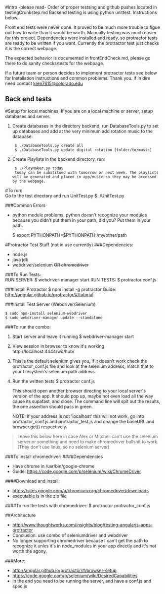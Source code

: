 #Intro -please read-
Order of proper testsing and github pushes located in testingCrunkstep.md
Backend testing is using python unittest. Instructions below.

Front end tests were never done. It proved to be much more trouble to figue out how to write than it would be worth. Manually testing was much easier for this project. Dependencies were installed and ready, so protractor tests are ready to be written if you want. Currently the protractor test just checks it is the correct webpage. 

The expected behavior is documented in frontEndCheck.md, please go there to do sanity checks/tests for the webpage.

If a future team or person decides to implement protractor tests see below for Installation instructions and common problems. Thank you.
If in dire need contact kren7615@colorado.edu

## Back end tests
#Setup for local machines:
If you are on a local machine or server, setup databases and server.
1. Create databases in the directory backend, run DatabaseTools.py to set up databases and add at the very minimum add rotation music to the database:



		$ ./DatabaseTools.py create all
		$ ./DatabaseTools.py update digital rotation [folder/to/music]

2. Create Playlists
	in the backend directory, run:

		$ ./PlayMaker.py today
		today can be substitued with tomorrow or next week. The playlists will be generated and placed in app/music so they may be accessed by the webpage.

#To run: 	
	Go to the test directory and run UnitTest.py 
 	$ ./UnitTest.py

###Common Errors
  - python module problems, python doesn't recognize your modules because you didn't put them in your path, did you? Put them in your path.

    $ export PYTHONPATH=$PYTHONPATH:/my/other/path


#Protractor Test Stuff (not in use currently)
###Dependencies:
 - node.js          
 - java jdk
 - webdriver/selenium ~~OR chromedriver~~


###To Run Tests:  
	RUN SERVER:   $ webdriver-manager start
	RUN TESTS:    $ protractor conf.js


###Install Protractor
	$ npm install -g protractor
Guide: http://angular.github.io/protractor/#/tutorial

###Install Test Server (Webdriver/Selenium)

	$ sudo npm-install selenium-webdriver
	$ sudo webdriver-manager update --standalone

###To run the combo:
1. Start server and leave it running
        $ webdriver-manager start  
2. View session in browser to know it's working http://localhost:4444/wd/hub/
  3. This is the default selenium gives you, if it doesn't work check the protractor_conf.js file and look at the selenium address, match that to your filesystem's selenium path address.
3. Run the written tests
        $ protractor conf.js

	This should open another browser directing to your local server's version 
	of the app. It 	should pop up, maybe not even load all the way cause its
	 supafast, and close. The command line will spit out the results, the one
	 assertion should pass in green.
	 
	 NOTE: If your address is not 'localhost' this will not work, go into 
	protractor_conf.js and 	protractor_test.js and change the baseURL and 
	browser.get()  respectively.

>Leave this below here in case Alex or Mitchell can't use the selenium server or something and need to make chromedriver bullshit to work. (They don't use linux, so no selenium server)

###To install chromedriver: 
####Dependencies
 - Have chrome in /usr/bin/google-chrome
 - Guide: https://code.google.com/p/selenium/wiki/ChromeDriver

####Download and install: 
 - https://sites.google.com/a/chromium.org/chromedriver/downloads
 - executable is in the zip file

####To run the tests with chromedriver:
	$ protractor protractor_conf.js


##Architecture
 - http://www.thoughtworks.com/insights/blog/testing-angularjs-apps-protractor
 - Conclusion:  use combo of seleniumdriver and webdriver
 - No longer supporting chromedriver because I can't get the path to recognize it unles it's 	in node_modules in your app directly and it's not worth the agony.

###More:
 - http://angular.github.io/protractor/#/browser-setup
 - https://code.google.com/p/selenium/wiki/DesiredCapabilities
 - in the end you need to be running the server, and have a conf.js and spec.js
